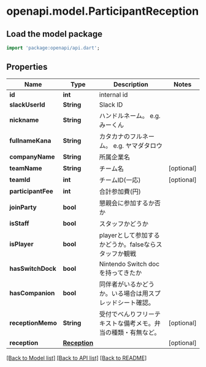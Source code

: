 # openapi.model.ParticipantReception

## Load the model package
```dart
import 'package:openapi/api.dart';
```

## Properties
Name | Type | Description | Notes
------------ | ------------- | ------------- | -------------
**id** | **int** | internal id | 
**slackUserId** | **String** | Slack ID | 
**nickname** | **String** | ハンドルネーム。 e.g. みーくん | 
**fullnameKana** | **String** | カタカナのフルネーム。 e.g. ヤマダタロウ | 
**companyName** | **String** | 所属企業名 | 
**teamName** | **String** | チーム名 | [optional] 
**teamId** | **int** | チームID(一応) | [optional] 
**participantFee** | **int** | 合計参加費(円) | 
**joinParty** | **bool** | 懇親会に参加するか否か | 
**isStaff** | **bool** | スタッフかどうか | 
**isPlayer** | **bool** | playerとして参加するかどうか。falseならスタッフか観戦 | 
**hasSwitchDock** | **bool** | Nintendo Switch doc を持ってきたか | 
**hasCompanion** | **bool** | 同伴者がいるかどうか。いる場合は用スプレッドシート確認。 | 
**receptionMemo** | **String** | 受付でべんりフリーテキストな備考メモ。弁当の種類・有無など。 | [optional] 
**reception** | [**Reception**](Reception.md) |  | [optional] 

[[Back to Model list]](../README.md#documentation-for-models) [[Back to API list]](../README.md#documentation-for-api-endpoints) [[Back to README]](../README.md)


